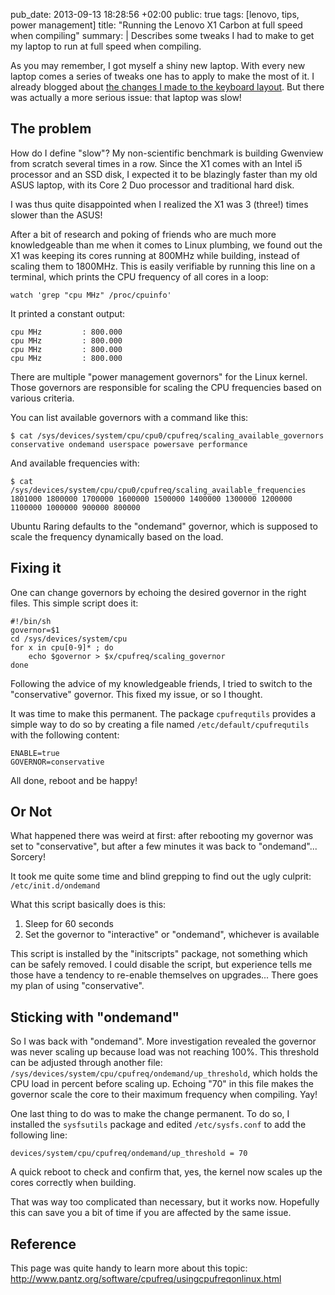 pub_date: 2013-09-13 18:28:56 +02:00
public: true
tags: [lenovo, tips, power management]
title: "Running the Lenovo X1 Carbon at full speed when compiling"
summary: |
    Describes some tweaks I had to make to get my laptop to run at full speed when compiling.

As you may remember, I got myself a shiny new laptop. With every new laptop comes a series of tweaks one has to apply to make the most of it. I already blogged about [the changes I made to the keyboard layout][kb]. But there was actually a more serious issue: that laptop was slow!

## The problem

How do I define "slow"? My non-scientific benchmark is building Gwenview from scratch several times in a row. Since the X1 comes with an Intel i5 processor and an SSD disk, I expected it to be blazingly faster than my old ASUS laptop, with its Core 2 Duo processor and traditional hard disk.

I was thus quite disappointed when I realized the X1 was 3 (three!) times slower than the ASUS!

After a bit of research and poking of friends who are much more knowledgeable than me when it comes to Linux plumbing, we found out the X1 was keeping its cores running at 800MHz while building, instead of scaling them to 1800MHz. This is easily verifiable by running this line on a terminal, which prints the CPU frequency of all cores in a loop:

    watch 'grep "cpu MHz" /proc/cpuinfo'

It printed a constant output:

    cpu MHz         : 800.000
    cpu MHz         : 800.000
    cpu MHz         : 800.000
    cpu MHz         : 800.000

There are multiple "power management governors" for the Linux kernel. Those governors are responsible for scaling the CPU frequencies based on various criteria.

You can list available governors with a command like this:

    $ cat /sys/devices/system/cpu/cpu0/cpufreq/scaling_available_governors
    conservative ondemand userspace powersave performance

And available frequencies with:

    $ cat /sys/devices/system/cpu/cpu0/cpufreq/scaling_available_frequencies 
    1801000 1800000 1700000 1600000 1500000 1400000 1300000 1200000 1100000 1000000 900000 800000

Ubuntu Raring defaults to the "ondemand" governor, which is supposed to scale the frequency dynamically based on the load.

## Fixing it

One can change governors by echoing the desired governor in the right files. This simple script does it:

    #!/bin/sh
    governor=$1
    cd /sys/devices/system/cpu
    for x in cpu[0-9]* ; do
        echo $governor > $x/cpufreq/scaling_governor
    done

Following the advice of my knowledgeable friends, I tried to switch to the "conservative" governor. This fixed my issue, or so I thought.

It was time to make this permanent. The package `cpufrequtils` provides a simple way to do so by creating a file named `/etc/default/cpufrequtils` with the following content:

    ENABLE=true
    GOVERNOR=conservative

All done, reboot and be happy!

## Or Not

What happened there was weird at first: after rebooting my governor was set to "conservative", but after a few minutes it was back to "ondemand"... Sorcery!

It took me quite some time and blind grepping to find out the ugly culprit: `/etc/init.d/ondemand`

What this script basically does is this:

1. Sleep for 60 seconds
2. Set the governor to "interactive" or "ondemand", whichever is available

This script is installed by the "initscripts" package, not something which can be safely removed. I could disable the script, but experience tells me those have a tendency to re-enable themselves on upgrades... There goes my plan of using "conservative".

## Sticking with "ondemand"

So I was back with "ondemand". More investigation revealed the governor was never scaling up because load was not reaching 100%. This threshold can be adjusted through another file: `/sys/devices/system/cpu/cpufreq/ondemand/up_threshold`, which holds the CPU load in percent before scaling up. Echoing "70" in this file makes the governor scale the core to their maximum frequency when compiling. Yay!

One last thing to do was to make the change permanent. To do so, I installed the `sysfsutils` package and edited `/etc/sysfs.conf` to add the following line:

    devices/system/cpu/cpufreq/ondemand/up_threshold = 70

A quick reboot to check and confirm that, yes, the kernel now scales up the cores correctly when building.

That was way too complicated than necessary, but it works now. Hopefully this can save you a bit of time if you are affected by the same issue.

## Reference

This page was quite handy to learn more about this topic: <http://www.pantz.org/software/cpufreq/usingcpufreqonlinux.html>


[kb]: http://agateau.com/2013/08/01/remapping-keyboard-keys-on-lenovo-laptops
